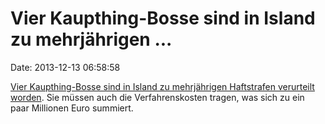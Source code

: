 Vier Kaupthing-Bosse sind in Island zu mehrjährigen \...
========================================================

Date: 2013-12-13 06:58:58

[Vier Kaupthing-Bosse sind in Island zu mehrjährigen Haftstrafen
verurteilt worden](http://www.bbc.co.uk/news/business-25349240). Sie
müssen auch die Verfahrenskosten tragen, was sich zu ein paar Millionen
Euro summiert.
